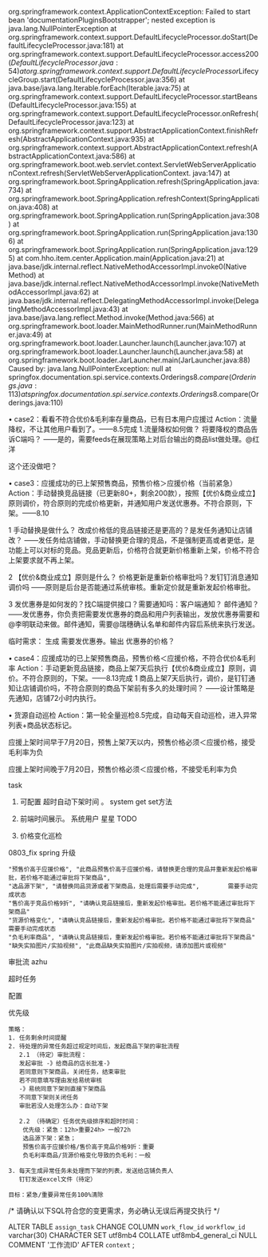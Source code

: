 

org.springframework.context.ApplicationContextException: Failed to start bean 'documentationPluginsBootstrapper'; nested exception is 
java.lang.NullPointerException
        at org.springframework.context.support.DefaultLifecycleProcessor.doStart(DefaultLifecycleProcessor.java:181)
        at org.springframework.context.support.DefaultLifecycleProcessor.access$200(DefaultLifecycleProcessor.java:54)
        at org.springframework.context.support.DefaultLifecycleProcessor$LifecycleGroup.start(DefaultLifecycleProcessor.java:356)
        at java.base/java.lang.Iterable.forEach(Iterable.java:75)
        at org.springframework.context.support.DefaultLifecycleProcessor.startBeans(DefaultLifecycleProcessor.java:155)
        at org.springframework.context.support.DefaultLifecycleProcessor.onRefresh(DefaultLifecycleProcessor.java:123)
        at org.springframework.context.support.AbstractApplicationContext.finishRefresh(AbstractApplicationContext.java:935)
        at org.springframework.context.support.AbstractApplicationContext.refresh(AbstractApplicationContext.java:586)
        at org.springframework.boot.web.servlet.context.ServletWebServerApplicationContext.refresh(ServletWebServerApplicationContext.
java:147)
        at org.springframework.boot.SpringApplication.refresh(SpringApplication.java:734)
        at org.springframework.boot.SpringApplication.refreshContext(SpringApplication.java:408)
        at org.springframework.boot.SpringApplication.run(SpringApplication.java:308)
        at org.springframework.boot.SpringApplication.run(SpringApplication.java:1306)
        at org.springframework.boot.SpringApplication.run(SpringApplication.java:1295)
        at com.hho.item.center.Application.main(Application.java:21)
        at java.base/jdk.internal.reflect.NativeMethodAccessorImpl.invoke0(Native Method)
        at java.base/jdk.internal.reflect.NativeMethodAccessorImpl.invoke(NativeMethodAccessorImpl.java:62)
        at java.base/jdk.internal.reflect.DelegatingMethodAccessorImpl.invoke(DelegatingMethodAccessorImpl.java:43)
        at java.base/java.lang.reflect.Method.invoke(Method.java:566)
        at org.springframework.boot.loader.MainMethodRunner.run(MainMethodRunner.java:49)
        at org.springframework.boot.loader.Launcher.launch(Launcher.java:107)
        at org.springframework.boot.loader.Launcher.launch(Launcher.java:58)
        at org.springframework.boot.loader.JarLauncher.main(JarLauncher.java:88)
Caused by: java.lang.NullPointerException: null
        at springfox.documentation.spi.service.contexts.Orderings$8.compare(Orderings.java:113)
        at springfox.documentation.spi.service.contexts.Orderings$8.compare(Orderings.java:110)



  •  case2：看看不符合优价&毛利率存量商品，已有日本用户应援过 Action：流量降权，不让其他用户看到了。——8.5完成
1.流量降权如何做？ 将要降权的商品告诉C端吗？
——是的，需要feeds在展现策略上对后台输出的商品list做处理。@红洋

这个还没做吧？



  •  case3：应援成功的已上架预售商品，预售价格＞应援价格（当前紧急）   Action：手动替换竞品链接（已更新80+，剩余200款），按照【优价&商业成立】原则调价，符合原则的完成价格更新，并通知用户发送优惠券。不符合原则，下架。——8.10



  1  手动替换是做什么？ 改成价格低的竞品链接还是更高的？是发任务通知让店铺改？
——发任务给店铺做，手动替换更合理的竞品，不是强制更高或者更低，是功能上可以对标的竞品。竞品更新后，价格符合就更新价格重新上架，价格不符合上架要求就不再上架。

  2  【优价&商业成立】原则是什么？ 价格更新是重新价格审批吗？发钉钉消息通知调价吗
——原则是后台是否能通过系统审核。重新定价就是重新发起价格审批。

  3  发优惠券是如何发的？找C端提供接口？需要通知吗：客户端通知？ 邮件通知？
——发优惠券，你负责把需要发优惠券的商品和用户列表输出，发放优惠券需要和@李明联动来做。邮件通知，需要@瑞穗确认名单和邮件内容后系统来执行发送。

临时需求： 生成 需要发优惠券。输出  优惠券的价格？



  •  case4：应援成功的已上架预售商品，预售价格＜应援价格，不符合优价&毛利率 Action：手动更新竞品链接，商品上架7天后执行【优价&商业成立】原则，调价。不符合原则的，下架。——8.13完成
  1  商品上架7天后执行，调价，是钉钉通知让店铺调价吗，不符合原则的商品下架前有多久的处理时间？
——设计策略是先通知，店铺72小时内执行。

  •  货源自动巡检 Action：第一轮全量巡检8.5完成，自动每天自动巡检，进入异常列表+商品状态标记。



应援上架时间早于7月20日，预售上架7天以内，预售价格必须＜应援价格，接受毛利率为负

应援上架时间晚于7月20日，预售价格必须＜应援价格，不接受毛利率为负





task 

1.    可配置 超时自动下架时间  。 system get set方法 
2.   前端时间展示。 系统用户 星星 TODO



3.  价格变化巡检





0803_fix spring 升级



```
"预售价高于应援价格", "此商品预售价高于应援价格，请替换更合理的竞品并重新发起价格审批，若价格不能通过审批将下架商品",
"选品源下架", "请替换同品货源或者下架商品，处理后需要手动完成",        需要手动完成状态
"售价高于竞品价格9折", "请确认竞品链接后，重新发起价格审批。若价格不能通过审批将下架商品"
"货源价格变化", "请确认竞品链接后，重新发起价格审批。若价格不能通过审批将下架商品"   需要手动完成状态
"负毛利率商品", "请确认竞品链接后，重新发起价格审批。若价格不能通过审批将下架商品"
"缺失实拍图片/实拍视频", "此商品缺失实拍图片/实拍视频，请添加图片或视频"
```

审批流 azhu 

超时任务

配置

优先级



```
策略：
1. 任务剩余时间提醒
2. 待处理的异常任务超过规定时间后，发起商品下架的审批流程
   2.1 （待定）审批流程：
   发起审批 -》给商品的店长批准-》 
   若同意则下架商品，关闭任务，结束审批 
   若不同意填写理由发给易统审核
   -》易统同意下架则直接下架商品
   不同意下架则关闭任务
   审批若没人处理怎么办：自动下架
   
   2.2 （待确定）任务优先级排序和超时时间：
    优先级：紧急：12h>重要24h> 一般72h
    选品源下架：紧急；
    预售价高于应援价格/售价高于竞品价格9折：重要
    负毛利率商品/货源价格变化导致的负毛利：一般
    
3. 每天生成异常任务未处理而下架的列表，发送给店铺负责人
   钉钉发送excel文件（待定）   
    
目标：紧急/重要异常任务100%清除
```

/* 请确认以下SQL符合您的变更需求，务必确认无误后再提交执行 */

ALTER TABLE `assign_task` 
	CHANGE COLUMN `work_flow_id` `workflow_id` varchar(30) CHARACTER SET utf8mb4 COLLATE utf8mb4_general_ci NULL COMMENT '工作流ID' AFTER `context`
;
